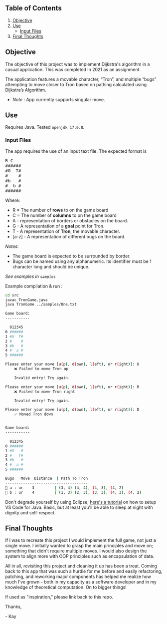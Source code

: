 ## Table of Contents
1. [Objective](#objective)
2. [Use](#use)
    * [Input Files](#input-files)
3. [Final Thoughts](#final-thoughts)


## Objective
The objective of this project was to implement Dijkstra's algorithm in a casual application. This was completed in 2021 as 
an assignment.

The application features a movable character, “Tron”, and multiple “bugs” attempting to move closer to Tron based on pathing calculated using Dijkstra’s Algorithm.

- _Note_ : App currently supports singular move.

## Use

Requires Java. Tested `openjdk 17.0.8`.

### Input Files

The app requires the use of an input text file. The expected format is 

<pre>
R C
######
#G  T#
#    #
#b   #
#  b #
######
</pre>

Where:
- R = The number of **rows** to on the game board
- C = The number of **columns** to on the game board
- A - representation of borders or obstacles on the board.
- G - A representation of a **goal** point for Tron.
- T - A representation of **Tron**, the movable character.
- [a-z] - A representation of different bugs on the board.

_Notes_:
 - The game board is expected to be surrounded by border.
 - Bugs can be named using any alphanumeric. Its identifier must be 
   1 character long and should be unique.

_See examples in `samples`_

Example compilation & run :

```bash
cd src
javac TronGame.java
java TronGame ../samples/One.txt

Game board: 
-----------

  012345
0 ######
1 #G  T#
2 #    #
3 #b   #
4 #  a #
5 ######

Please enter your move [u(p), d(own), l(eft), or r(ight)]: U
	❌ Failed to move Tron up

	Invalid entry! Try again.

Please enter your move [u(p), d(own), l(eft), or r(ight)]: R
	❌ Failed to move Tron right

	Invalid entry! Try again.

Please enter your move [u(p), d(own), l(eft), or r(ight)]: D
	✅ Moved Tron down


Game board: 
-----------

  012345
0 ######
1 #G   #
2 #   T#
3 #b   #
4 #  a #
5 ######

Bugs   Move  Distance  | Path To Tron
-------------------------------------
👾 a : ur    3         | (3, 4) (4, 4), (4, 3), (4, 2)
👾 b : ur    4         | (1, 3) (2, 3), (3, 3), (4, 3), (4, 2)

```

Don't degrade yourself by using Eclipse; [here's a tutorial](https://code.visualstudio.com/docs/java/java-tutorial) on how to setup VS Code for Java. Basic, but at least you'll be able to sleep at night with dignity and self-respect.

## Final Thoughts

If I was to recreate this project I would implement the full game, not just a single move. I initially wanted to grasp the main principles and move on; something that didn't require multiple moves. I would also design the system to align more with OOP principles such as encapsulation of data.

All in all, revisiting this project and cleaning it up has been a treat. Coming back to this app that was such a hurdle for me before and easily refactoring, patching, and reworking major components has helped me realize how much I've grown – both in my capacity as a software developer and in my knowledge of theoretical computation. On to bigger things!

If used as "inspiration," please link back to this repo.

Thanks,

\- Kay

